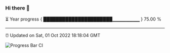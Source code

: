### Hi there 👋

⏳ Year progress { ██████████████████████▁▁▁▁▁▁▁▁ } 75.00 %

---

⏰ Updated on Sat, 01 Oct 2022 18:18:04 GMT

![Progress Bar CI](https://github.com/liununu/liununu/workflows/Progress%20Bar%20CI/badge.svg)
